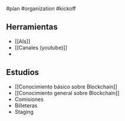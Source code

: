 #plan #organization #kickoff
## Herramientas
- [[AIs]]
- [[Canales (youtube)]]
- 
## Estudios
- [[Conocimiento básico sobre Blockchain]]
- [[Conocimiento general sobre Blockchain]]
- Comisiones
- Billeteras
- Staging
